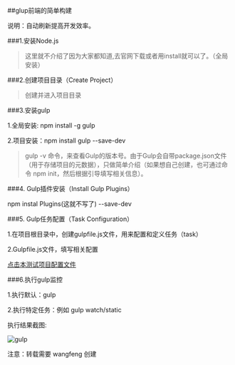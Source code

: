 
##glup前端的简单构建

说明：自动刷新提高开发效率。

###1.安装Node.js

>这里就不介绍了因为大家都知道,去官网下载或者用install就可以了。（全局安装）


###2.创建项目目录（Create Project）

>创建并进入项目目录

###3.安装gulp

1.全局安装: npm install -g gulp

2.项目安装：npm install gulp --save-dev

>gulp -v 命令，来查看Gulp的版本号。由于Gulp会自带package.json文件（用于存储项目的元数据），只做简单介绍（如果想自己创建，也可通过命令 npm init，然后根据引导填写相关信息）。


###4. Gulp插件安装（Install Gulp Plugins）

npm instal Plugins(这就不写了) --save-dev


###5. Gulp任务配置（Task Configuration）

1.在项目根目录中，创建gulpfile.js文件，用来配置和定义任务（task）

2.Gulpfile.js文件，填写相关配置

[点击本测试项目配置文件](https://github.com/islittle/Web-Developer/blob/master/simple-gulp-Build/gulpfile.js)

###6.执行gulp监控

1.执行默认：gulp

2.执行特定任务：例如 gulp watch/static

执行结果截图:

![gulp](https://github.com/islittle/Web-Developer/blob/master/linkImg/20160329104518.png)

注意：转载需要 wangfeng 创建